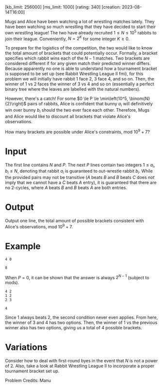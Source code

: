 [kb_limit: 256000]
[ms_limit: 1000]
[rating: 340]
[creation: 2023-08-14T16:00]

Mugs and Alice have been watching a lot of wrestling matches lately. They have been watching so much wrestling that they have decided to start their own wrestling league! The two have already recruited $1 \le N \le 10^5$ rabbits to join their league. Conveniently, $N = 2^K$ for some integer $K \ge 0$.

To prepare for the logistics of the competition, the two would like to know the total amount of brackets that could potentially occur. Formally, a bracket specifies which rabbit wins each of the $N - 1$ matches. Two brackets are considered different if for any given match their predicted winner differs. Because apparently no one is able to understand how a tournament bracket is supposed to be set up (see Rabbit Wrestling League II fmi), for this problem we will initially have rabbit $1$ face $2$, $3$ face $4$, and so on. Then, the winner of $1$ vs $2$ faces the winner of $3$ vs $4$ and so on (essentially a perfect binary tree where the leaves are labelled with the natural numbers).

However, there's a catch! For some $0 \le P \le \min\left(10^5, \binom{N}{2}\right)$ pairs of rabbits, Alice is confident that bunny $a_i$ will definitively win over bunny $b_i$ should the two ever face each other. Therefore, Mugs and Alice would like to discount all brackets that violate Alice's observations.

How many brackets are possible under Alice's constraints, mod $10^9 + 7$?

# Input

The first line contains $N$ and $P$. The next $P$ lines contain two integers $1 \le a_i, b_i \le N$, denoting that rabbit $a_i$ is guaranteed to out-wrestle rabbit $b_i$. While the provided pairs may not be transitive ($A$ beats $B$ and $B$ beats $C$ does *not* imply that we cannot have a $C$ beats $A$ entry), it is guaranteed that there are no $2$-cycles, where $A$ beats $B$ and $B$ beats $A$ are both entries.

# Output

Output one line, the total amount of possible brackets consistent with Alice's observations, mod $10^9 + 7$.

# Example

```in
4 0
```
```out
8
```

When $P = 0$, it can be shown that the answer is always $2^{N-1}$ (subject to mods).

```in
4 2
1 2
2 3
```
```out
4
```
Since $1$ always beats $2$, the second condition never even applies. From here, the winner of $3$ and $4$ has two options. Then, the winner of $1$ vs the previous winner also has two options, giving us a total of $4$ possible brackets.

# Variations
Consider how to deal with first-round byes in the event that $N$ is not a power of 2. Also, take a look at Rabbit Wrestling League II to incorporate a proper tournament bracket set up.

Problem Credits: Manu